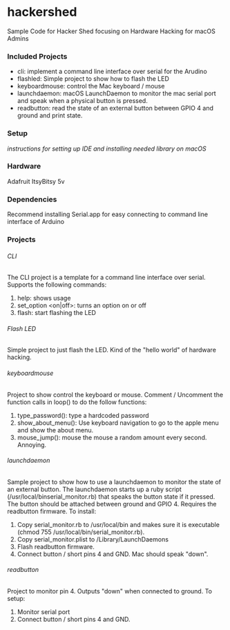 # hackershed
Sample Code for Hacker Shed focusing on Hardware Hacking for macOS Admins

### Included Projects

* cli: implement a command line interface over serial for the Arudino
* flashled: Simple project to show how to flash the LED
* keyboardmouse: control the Mac keyboard / mouse
* launchdaemon: macOS LaunchDaemon to monitor the mac serial port and speak when a physical button is pressed.
* readbutton: read the state of an external button between GPIO 4 and ground and print state.

 
### Setup
*instructions for setting up IDE and installing needed library on macOS*

### Hardware
Adafruit ItsyBitsy 5v

### Dependencies
Recommend installing Serial.app for easy connecting to command line interface of Arduino

### Projects

###### CLI
The CLI project is a template for a command line interface over serial.  Supports the following commands:

1. help: shows usage
1. set_option <on|off>: turns an option on or off
1. flash: start flashing the LED


###### Flash LED
Simple project to just flash the LED. Kind of the "hello world" of hardware hacking.

###### keyboardmouse
Project to show control the keyboard or mouse. Comment / Uncomment the function calls in loop() to do the follow functions:

1. type_password(): type a hardcoded password 
1. show_about_menu(): Use keyboard navigation to go to the apple menu and show the about menu.
1. mouse_jump(): mouse the mouse a random amount every second. Annoying.

###### launchdaemon
Sample project to show how to use a launchdaemon to monitor the state of an external button. The launchdaemon starts up a ruby script (/usr/local/binserial_monitor.rb) that speaks the button state if it pressed. The button should be attached between ground and GPIO 4. Requires the readbutton firmware. To install:

1. Copy serial_monitor.rb to /usr/local/bin and makes sure it is executable (chmod 755 /usr/local/bin/serial_monitor.rb).
1. Copy serial_monitor.plist to /Library/LaunchDaemons
1. Flash readbutton firmware. 
1. Connect button / short pins 4 and GND. Mac should speak "down".

###### readbutton
Project to monitor pin 4. Outputs "down" when connected to ground. To setup:
1. Monitor serial port
1. Connect button / short pins 4 and GND.




